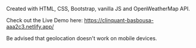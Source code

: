 Created with HTML, CSS, Bootstrap, vanilla JS and OpenWeatherMap API. 

Check out the Live Demo here:
https://clinquant-basbousa-aaa2c3.netlify.app/

Be advised that geolocation doesn't work on mobile devices.
